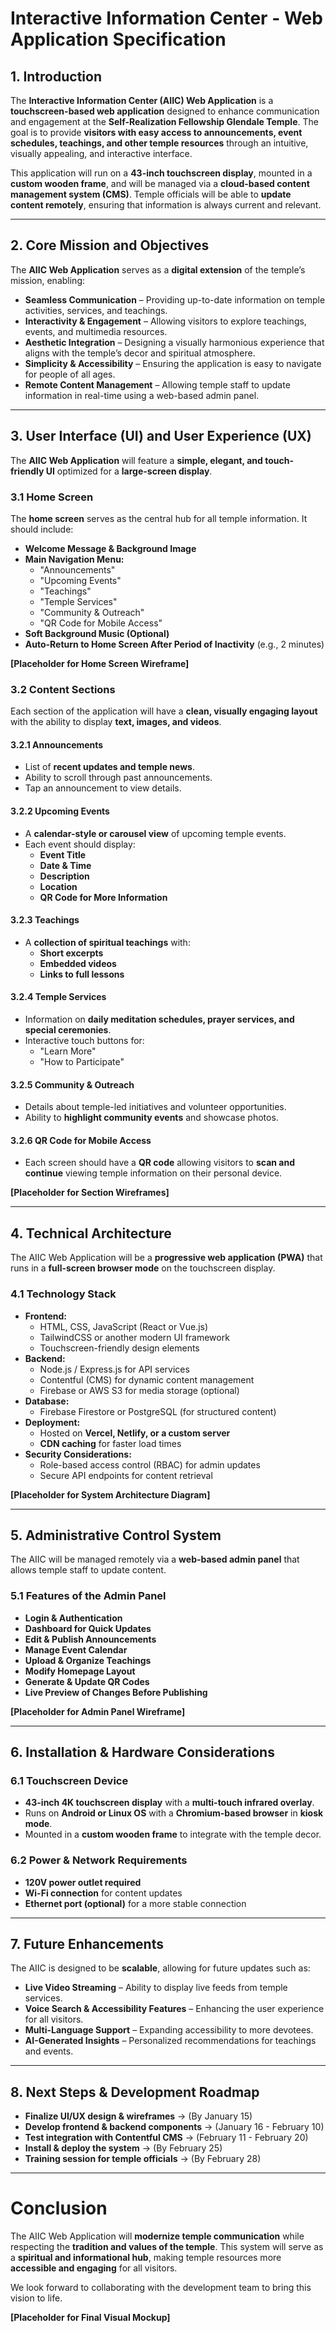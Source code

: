 # **Interactive Information Center - Web Application Specification**

## **1. Introduction**
The **Interactive Information Center (AIIC) Web Application** is a **touchscreen-based web application** designed to enhance communication and engagement at the **Self-Realization Fellowship Glendale Temple**. The goal is to provide **visitors with easy access to announcements, event schedules, teachings, and other temple resources** through an intuitive, visually appealing, and interactive interface.

This application will run on a **43-inch touchscreen display**, mounted in a **custom wooden frame**, and will be managed via a **cloud-based content management system (CMS)**. Temple officials will be able to **update content remotely**, ensuring that information is always current and relevant.

---

## **2. Core Mission and Objectives**
The **AIIC Web Application** serves as a **digital extension** of the temple’s mission, enabling:
- **Seamless Communication** – Providing up-to-date information on temple activities, services, and teachings.
- **Interactivity & Engagement** – Allowing visitors to explore teachings, events, and multimedia resources.
- **Aesthetic Integration** – Designing a visually harmonious experience that aligns with the temple’s decor and spiritual atmosphere.
- **Simplicity & Accessibility** – Ensuring the application is easy to navigate for people of all ages.
- **Remote Content Management** – Allowing temple staff to update information in real-time using a web-based admin panel.

---

## **3. User Interface (UI) and User Experience (UX)**
The **AIIC Web Application** will feature a **simple, elegant, and touch-friendly UI** optimized for a **large-screen display**.

### **3.1 Home Screen**
The **home screen** serves as the central hub for all temple information. It should include:
- **Welcome Message & Background Image**
- **Main Navigation Menu:**
  - "Announcements"
  - "Upcoming Events"
  - "Teachings"
  - "Temple Services"
  - "Community & Outreach"
  - "QR Code for Mobile Access"
- **Soft Background Music (Optional)**
- **Auto-Return to Home Screen After Period of Inactivity** (e.g., 2 minutes)

**[Placeholder for Home Screen Wireframe]**

### **3.2 Content Sections**
Each section of the application will have a **clean, visually engaging layout** with the ability to display **text, images, and videos**.

#### **3.2.1 Announcements**
- List of **recent updates and temple news**.
- Ability to scroll through past announcements.
- Tap an announcement to view details.

#### **3.2.2 Upcoming Events**
- A **calendar-style or carousel view** of upcoming temple events.
- Each event should display:
  - **Event Title**
  - **Date & Time**
  - **Description**
  - **Location**
  - **QR Code for More Information**

#### **3.2.3 Teachings**
- A **collection of spiritual teachings** with:
  - **Short excerpts**
  - **Embedded videos**
  - **Links to full lessons**

#### **3.2.4 Temple Services**
- Information on **daily meditation schedules, prayer services, and special ceremonies**.
- Interactive touch buttons for:
  - "Learn More"
  - "How to Participate"

#### **3.2.5 Community & Outreach**
- Details about temple-led initiatives and volunteer opportunities.
- Ability to **highlight community events** and showcase photos.

#### **3.2.6 QR Code for Mobile Access**
- Each screen should have a **QR code** allowing visitors to **scan and continue** viewing temple information on their personal device.

**[Placeholder for Section Wireframes]**

---

## **4. Technical Architecture**
The AIIC Web Application will be a **progressive web application (PWA)** that runs in a **full-screen browser mode** on the touchscreen display. 

### **4.1 Technology Stack**
- **Frontend:** 
  - HTML, CSS, JavaScript (React or Vue.js)
  - TailwindCSS or another modern UI framework
  - Touchscreen-friendly design elements
- **Backend:**
  - Node.js / Express.js for API services
  - Contentful (CMS) for dynamic content management
  - Firebase or AWS S3 for media storage (optional)
- **Database:**
  - Firebase Firestore or PostgreSQL (for structured content)
- **Deployment:**
  - Hosted on **Vercel, Netlify, or a custom server**
  - **CDN caching** for faster load times
- **Security Considerations:**
  - Role-based access control (RBAC) for admin updates
  - Secure API endpoints for content retrieval

**[Placeholder for System Architecture Diagram]**

---

## **5. Administrative Control System**
The AIIC will be managed remotely via a **web-based admin panel** that allows temple staff to update content.

### **5.1 Features of the Admin Panel**
- **Login & Authentication**
- **Dashboard for Quick Updates**
- **Edit & Publish Announcements**
- **Manage Event Calendar**
- **Upload & Organize Teachings**
- **Modify Homepage Layout**
- **Generate & Update QR Codes**
- **Live Preview of Changes Before Publishing**

**[Placeholder for Admin Panel Wireframe]**

---

## **6. Installation & Hardware Considerations**
### **6.1 Touchscreen Device**
- **43-inch 4K touchscreen display** with a **multi-touch infrared overlay**.
- Runs on **Android or Linux OS** with a **Chromium-based browser** in **kiosk mode**.
- Mounted in a **custom wooden frame** to integrate with the temple decor.

### **6.2 Power & Network Requirements**
- **120V power outlet required**
- **Wi-Fi connection** for content updates
- **Ethernet port (optional)** for a more stable connection

---

## **7. Future Enhancements**
The AIIC is designed to be **scalable**, allowing for future updates such as:
- **Live Video Streaming** – Ability to display live feeds from temple services.
- **Voice Search & Accessibility Features** – Enhancing the user experience for all visitors.
- **Multi-Language Support** – Expanding accessibility to more devotees.
- **AI-Generated Insights** – Personalized recommendations for teachings and events.

---

## **8. Next Steps & Development Roadmap**
- **Finalize UI/UX design & wireframes** → (By January 15)
- **Develop frontend & backend components** → (January 16 - February 10)
- **Test integration with Contentful CMS** → (February 11 - February 20)
- **Install & deploy the system** → (By February 25)
- **Training session for temple officials** → (By February 28)

---

# **Conclusion**
The AIIC Web Application will **modernize temple communication** while respecting the **tradition and values of the temple**. This system will serve as a **spiritual and informational hub**, making temple resources more **accessible and engaging** for all visitors.

We look forward to collaborating with the development team to bring this vision to life.

**[Placeholder for Final Visual Mockup]**
